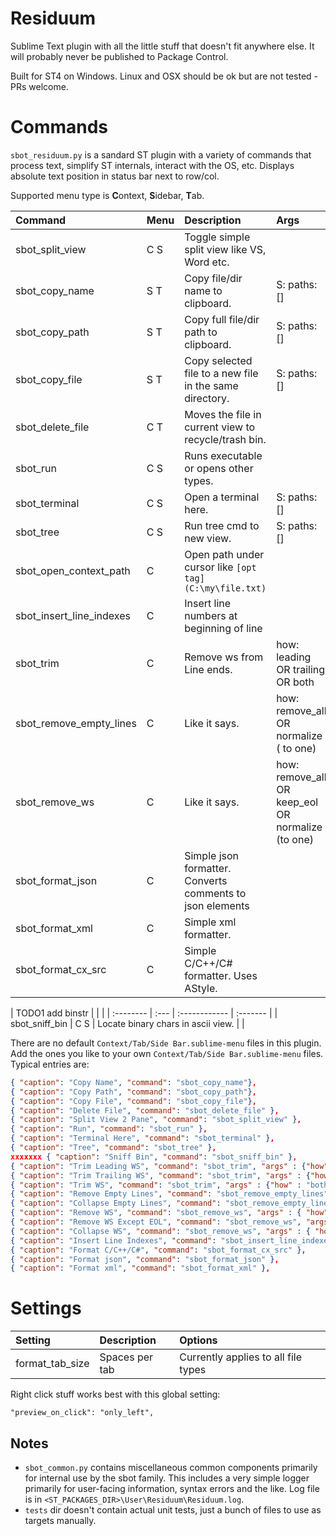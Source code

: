 # Residuum

Sublime Text plugin with all the little stuff that doesn't fit anywhere else.
It will probably never be published to Package Control.

Built for ST4 on Windows. Linux and OSX should be ok but are not tested - PRs welcome.


# Commands

`sbot_residuum.py` is a sandard ST plugin with a variety of commands that process text, simplify ST internals,
interact with the OS, etc. Displays absolute text position in status bar next to row/col.

Supported menu type is <b>C</b>ontext, <b>S</b>idebar, <b>T</b>ab.

| Command                 | Menu | Description                                               | Args          |
| :--------               | :--- | :------------                                             | :-------      |
| sbot_split_view         | C S  | Toggle simple split view like VS, Word etc.               |               |
| sbot_copy_name          | S T  | Copy file/dir name to clipboard.                          | S: paths: []  |
| sbot_copy_path          | S T  | Copy full file/dir path to clipboard.                     | S: paths: []  |
| sbot_copy_file          | S T  | Copy selected file to a new file in the same directory.   | S: paths: []  |
| sbot_delete_file        | C T  | Moves the file in current view to recycle/trash bin.      |               |
| sbot_run                | C S  | Runs executable or opens other types.                     |               |
| sbot_terminal           | C S  | Open a terminal here.                                     | S: paths: []  |
| sbot_tree               | C S  | Run tree cmd to new view.                                 | S: paths: []  |
| sbot_open_context_path  | C    | Open path under cursor like `[opt tag](C:\my\file.txt)`   |               |
| sbot_insert_line_indexes| C    | Insert line numbers at beginning of line                  |               |
| sbot_trim               | C    | Remove ws from Line ends.                                 | how: leading OR trailing OR both |
| sbot_remove_empty_lines | C    | Like it says.                                             | how: remove_all OR normalize ( to one) |
| sbot_remove_ws          | C    | Like it says.                                             | how: remove_all OR keep_eol OR normalize (to one) |
| sbot_format_json        | C    | Simple json formatter. Converts comments to json elements |               |
| sbot_format_xml         | C    | Simple xml formatter.                                     |               |
| sbot_format_cx_src      | C    | Simple C/C++/C# formatter. Uses AStyle.                   |               |


| TODO1 add  binstr       |      |               |
| :--------               | :--- | :------------                                             | :-------      |
| sbot_sniff_bin          | C S  | Locate binary chars in ascii view.                        |               |



There are no default `Context/Tab/Side Bar.sublime-menu` files in this plugin.
Add the ones you like to your own `Context/Tab/Side Bar.sublime-menu` files. Typical entries are:
``` json
{ "caption": "Copy Name", "command": "sbot_copy_name"},
{ "caption": "Copy Path", "command": "sbot_copy_path"},
{ "caption": "Copy File", "command": "sbot_copy_file"},
{ "caption": "Delete File", "command": "sbot_delete_file" },
{ "caption": "Split View 2 Pane", "command": "sbot_split_view" },
{ "caption": "Run", "command": "sbot_run" },
{ "caption": "Terminal Here", "command": "sbot_terminal" },
{ "caption": "Tree", "command": "sbot_tree" },
xxxxxxx { "caption": "Sniff Bin", "command": "sbot_sniff_bin" },
{ "caption": "Trim Leading WS", "command": "sbot_trim", "args" : {"how" : "leading"}  },
{ "caption": "Trim Trailing WS", "command": "sbot_trim", "args" : {"how" : "trailing"}  },
{ "caption": "Trim WS", "command": "sbot_trim", "args" : {"how" : "both"}  },
{ "caption": "Remove Empty Lines", "command": "sbot_remove_empty_lines", "args" : { "how" : "remove_all" } },
{ "caption": "Collapse Empty Lines", "command": "sbot_remove_empty_lines", "args" : { "how" : "normalize" } },
{ "caption": "Remove WS", "command": "sbot_remove_ws", "args" : { "how" : "remove_all" } },
{ "caption": "Remove WS Except EOL", "command": "sbot_remove_ws", "args" : { "how" : "keep_eol" } },
{ "caption": "Collapse WS", "command": "sbot_remove_ws", "args" : { "how" : "normalize" } },
{ "caption": "Insert Line Indexes", "command": "sbot_insert_line_indexes" },
{ "caption": "Format C/C++/C#", "command": "sbot_format_cx_src" },
{ "caption": "Format json", "command": "sbot_format_json" },
{ "caption": "Format xml", "command": "sbot_format_xml" },
```


# Settings

| Setting            | Description         | Options                                     |
| :--------          | :-------            | :------                                     |
| format_tab_size    | Spaces per tab      | Currently applies to all file types         |


Right click stuff works best with this global setting:
```
"preview_on_click": "only_left",
```

## Notes

- `sbot_common.py` contains miscellaneous common components primarily for internal use by the sbot family.
  This includes a very simple logger primarily for user-facing information, syntax errors and the like.
  Log file is in `<ST_PACKAGES_DIR>\User\Residuum\Residuum.log`.
- `tests` dir doesn't contain actual unit tests, just a bunch of files to use as targets manually.
